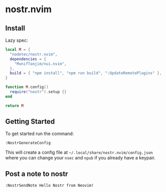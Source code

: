# nostr.nvim

## Install

Lazy spec:

```lua
local M = {
  "nodetec/nostr.nvim",
  dependencies = {
    "MunifTanjim/nui.nvim",
  },
  build = { "npm install", "npm run build", ":UpdateRemotePlugins" },
}

function M.config()
  require("nostr").setup {}
end

return M
```

## Getting Started

To get started run the command:

```
:NostrGenerateConfig
```

This will create a config file at `~/.local/share/nostr.nvim/config.json` where you can change your `nsec` and `npub` if you already have a keypair.

## Post a note to nostr

```
:NostrSendNote Hello Nostr from Neovim!
```
